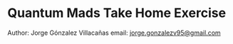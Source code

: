 # Quantum Mads Take Home Exercise

Author: Jorge Gónzalez Villacañas
email: jorge.gonzalezv95@gmail.com

